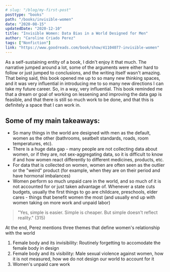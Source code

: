 ```yaml
---
# slug: "/blog/my-first-post"
posttype: "books"
path: "/books/invisible-women"
date: "2020-08-15"
updatedDate: "2020-12-10"
title: "Invisible Women: Data Bias in a World Designed for Men"
author: "Caroline Criado Perez"
tags: ["Nonfiction"]
link: "https://www.goodreads.com/book/show/41104077-invisible-women"
---
```

As a self-sustaining entity of a book, I didn't enjoy it that much. The narrative jumped around a lot, some of the arguments were either hard to follow or just jumped to conclusions, and the writing itself wasn't amazing. That being said, this book opened me up to so many new thinking spaces, and it was very influential in introducing me to so many new directions I can take my future career. So, in a way, very influential. This book reminded me that a dream or goal of working on lessening and improving the data gap is feasible, and that there is still so much work to be done, and that this is definitely a space that I can work in. 

## Some of my main takeaways:

- So many things in the world are designed with men as the default, women as the other (bathrooms, seatbelt standards, roads, room temperatures, etc).
- There is a huge data gap - many people are not collecting data about women, or if they are, not sex-aggregating data, so it is difficult to know if and how women react differently to different medicines, products, etc.
- For data that is collected on women, women are often seen as the outlier or the "weird" product (for example, when they are on their period and have hormonal imbalances)
- Women perform so much unpaid care in the world, and so much of it is not accounted for or just taken advantage of. Whenever a state cuts budgets, usually the first things to go are childcare, preschools, elder cares - things that benefit women the most (and usually end up with women taking on more work and unpaid labor)

> "Yes, simple is easier. Simple is cheaper. But simple doesn't reflect reality." (315)

At the end, Perez mentions three themes that define women's relationship with the world

1. Female body and its invisibility: Routinely forgetting to accomodate the female body in design
2. Female body and its visibility: Male sexual violence against women, how it is not measured, how we do not design our world to account for it
3. Women's unpaid care work

